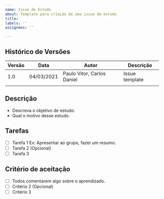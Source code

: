 ```yaml
---
name: Issue de Estudo
about: Template para criação de uma issue de estudo
title: 
labels: ''
assignees: ''

---
```


## Histórico de Versões
| Versão  |  Data  | Autor  |  Descrição  |
| ------------------- | ------------------- | ------------------- | ------------------- |
|  1.0 |  04/03/2021 | Paulo Vitor, Carlos Daniel| Issue template |
|   |   |   |   |


## Descrição

- Descreva o objetivo de estudo.
- Qual o motivo desse estudo.

## Tarefas

- [ ] Tarefa 1 Ex: Apresentar ao grupo, fazer um resumo.
- [ ] Tarefa 2 (Opcional)
- [ ] Tarefa 3

## Critério de aceitação

- [ ] Todos comentarem algo sobre o aprendizado.
- [ ] Critério 2 (Opcional)
- [ ] Critério 3
